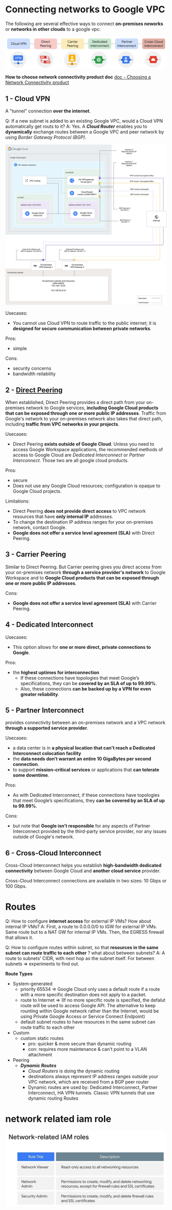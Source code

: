 # Connecting networks to Google VPC

The following are several effective ways to connect __on-premises neworks__ or __networks in other clouds__ to a google vpc:

![ways to connect to google vpc](./pics/2-ways-to-connect-networks-to-vpc.png)

__How to choose network connectivity product doc__
[doc - Choosing a Network Connectivity product](https://cloud.google.com/network-connectivity/docs/how-to/choose-product)

## 1 - Cloud VPN

A "tunnel" connection __over the internet__.

Q: If a new subnet is added to an existing Google VPC, would a Cloud VPN automatically get routs to it?
A: Yes. A ___Cloud Router___ enables you to __dynamically__ exchange routes between a Google VPC and peer network by using _Border Gateway Protocol (BGP)_.

![how does HA(High Availability) Cloud VPN work](./pics/2-ha-vpn-gcp-to-on-prem.svg)

Usecases:
-  You cannot use Cloud VPN to route traffic to the public internet; it is __designed for secure communication between private networks__.

Pros:
- simple

Cons:
- security concerns
- bandwidth reilability

## 2 - [Direct Peering](https://cloud.google.com/network-connectivity/docs/direct-peering)

When established, Direct Peering provides a direct path from your on-premises network to Google services, __including Google Cloud products that can be exposed through one or more public IP addresses__. Traffic from Google's network to your on-premises network also takes that direct path, including __traffic from VPC networks in your projects__.

Usecases:
- Direct Peering __exists outside of Google Cloud__. Unless you need to access Google Workspace applications, the recommended methods of access to Google Cloud are _Dedicated Interconnect_ or _Partner Interconnect_. Those two are all google cloud products.


Pros:
- secure
- Does not use any Google Cloud resources; configuration is opaque to Google Cloud projects.

Limitations:
- Direct Peering __does not provide direct access__ to VPC network resources that have __only internal IP__ addresses.
- To change the destination IP address ranges for your on-premises network, contact Google.
- __Google does not offer a service level agreement (SLA)__ with Direct Peering.

## 3 - Carrier Peering

Similar to Direct Peering. But Carrier peering gives you direct access from your on-premises network __through a service provider's network__ to Google Workspace and to __Google Cloud products that can be exposed through one or more public IP addresses__.

Cons:
- __Google does not offer a service level agreement (SLA)__ with Carrier Peering.

## 4 - Dedicated Interconnect

Usecases:
- This option allows for __one or more direct, private connections to Google__. 

Pros:
- the __highest uptimes for interconnection__
  - If these connections have topologies that meet Google’s specifications, they can be __covered by an SLA of up to 99.99%__.
  - Also, these connections __can be backed up by a VPN for even greater reliability__. 

## 5 - Partner Interconnect

provides connectivity between an on-premises network and a VPC network __through a supported service provider__.

Usecases:
- a data center is in __a physical location that can't reach a Dedicated Interconnect colocation facility__
- the __data needs don’t warrant an entire 10 GigaBytes per second connection__.
-  to support __mission-critical services__ or applications that __can tolerate some downtime__.

Pros:
- As with Dedicated Interconnect, if these connections have topologies that meet Google’s specifications, they __can be covered by an SLA of up to 99.99%__.

Cons:
- but note that __Google isn’t responsible__ for any aspects of Partner Interconnect provided by the third-party service provider, nor any issues outside of Google's network. 


## 6 - Cross-Cloud Interconnect

Cross-Cloud Interconnect helps you establish __high-bandwidth dedicated connectivity__ between Google Cloud and __another cloud service__ provider. 

Cross-Cloud Interconnect connections are available in two sizes: 10 Gbps or 100 Gbps.

# Routes

Q: How to configure __internet access__ for external IP VMs? How about internal IP VMs?
A: First, a route to 0.0.0.0/0 to IGW for external IP VMs. Same route but to a NAT GW for internal IP VMs. 
Then, the EGRESS firewall that allows it.

Q: How to configure routes within subnet, so that __resources in the same subnet can route traffic to each other__ ? what about between subnets?
A: A route to subnets' CIDR, with next hop as the subnet itself. For between subnets => experiments to find out.

__Route Types__

- System-generated
  - priority 65534 => Google Cloud only uses a default route if a route with a more specific destination does not apply to a packet.
  - route to Internet => (If no more specific route is specified, the defalut route will be used to access Google API. The alternative to keep rounting within Google network rather than the Internet, would be using Private Google Access or Service Connect Endpoint)
  - default subnet routes to have resources in the same subnet can route traffic to each other
- Custom
  - custom static routes
    - pro: quicker & more secure than dynamic routing
    - con: requires more maintenance & can't point to a VLAN attachment
- Peering
  - ___Dynamic Routes___
    - _Cloud Routers_ is doing the dynamic routing
    - destinations always represent IP address ranges outside your VPC network, which are received from a BGP peer router
    - Dynamic routes are used by: Dedicated Interconnect, Partner Interconnect, HA VPN tunnels. Classic VPN tunnels that use dynamic routing Routes 


# network related iam role

![./pics/network%20related%20iam%20roles.png](./pics/network%20related%20iam%20roles.png)